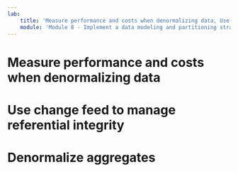 ```yaml
---
lab:
    title: 'Measure performance and costs when denormalizing data, Use change feed to manage referential integrity, and Denormalize aggregates'
    module: 'Module 8 - Implement a data modeling and partitioning strategy for Azure Cosmos DB SQL API'
---
```


# Measure performance and costs when denormalizing data

# Use change feed to manage referential integrity

# Denormalize aggregates
